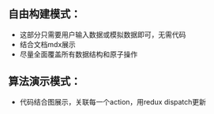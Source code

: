 ## 自由构建模式：

- 这部分只需要用户输入数据或模拟数据即可，无需代码
- 结合文档mdx展示
- 尽量全面覆盖所有数据结构和原子操作

## 算法演示模式：

- 代码结合图展示，关联每一个action，用redux dispatch更新
